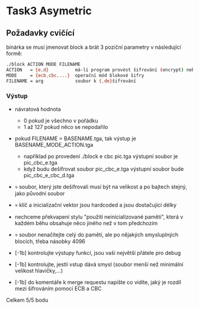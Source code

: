 # Task3 Asymetric 


## Požadavky cvičící

binárka se musí jmenovat block a brát 3 poziční parametry v následující formě:

```sh
./block ACTION MODE FILENAME
ACTION   = {e,d}          má-li program provést šifrování (encrypt) nebo dešifrování (decrypt)
MODE     = {ecb,cbc,...}  operační mód blokové šifry
FILENAME = arg            soubor k {,de}šifrování

``` 
### Výstup
- návratová hodnota
  - 0 pokud je všechno v pořádku
  - 1 až 127 pokud něco se nepodařilo
- pokud FILENAME = BASENAME.tga, tak výstup je BASENAME_MODE_ACTION.tga
  - například po provedení ./block e cbc pic.tga výstupní soubor je pic_cbc_e.tga
  - když budu dešifrovat soubor pic_cbc_e.tga výstupní soubor bude pic_cbc_e_cbc_d.tga



- 💀 soubor, který jste dešifrovali musí být na velikost a po bajtech stejný, jako původní soubor
- 💀 klíč a inicializační vektor jsou hardcoded a jsou dostačující délky
 - nechceme překvapení stylu "použití neinicializované paměti", která v každém běhu obsahuje něco jiného než v tom předchozím
- 💀 soubor nenačítejte celý do paměti, ale po nějakých smysluplných blocích, třeba násobky 4096
- [-1b] kontrolujte výstupy funkcí, jsou vaši největší přátele pro debug
- [-1b] kontrolujte, jestli vstup dává smysl (soubor menší než minimální velikost hlavičky,…​)
- [-1b] do komentáře k merge requestu napište co vidíte, jaký je rozdíl mezi šifrováním pomocí ECB a CBC

Celkem 5/5 bodu
